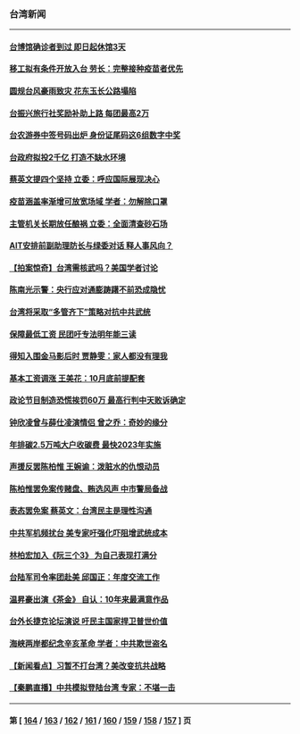 ### 台湾新闻
---
#### [台博馆确诊者到过 即日起休馆3天](../../pages/ncid1349361/n13301926.md) 
#### [移工拟有条件开放入台 劳长：完整接种疫苗者优先](../../pages/ncid1349361/n13301929.md) 
#### [圆规台风豪雨致灾 花东玉长公路塌陷](../../pages/ncid1349361/n13301711.md) 
#### [台振兴旅行社奖励补助上路  每团最高2万](../../pages/ncid1349361/n13301709.md) 
#### [台农游券中签号码出炉 身份证尾码这6组数字中奖](../../pages/ncid1349361/n13301674.md) 
#### [台政府拟投2千亿 打造不缺水环境](../../pages/ncid1349361/n13301571.md) 
#### [蔡英文提四个坚持 立委：呼应国际展现决心](../../pages/ncid1349361/n13301705.md) 
#### [疫苗涵盖率渐增可放宽场域 学者：勿解除口罩](../../pages/ncid1349361/n13301574.md) 
#### [主管机关长期放任酿祸 立委：全面清查砂石场](../../pages/ncid1349361/n13301605.md) 
#### [AIT安排前副助理防长与绿委对话 释人事风向？](../../pages/ncid1349361/n13301664.md) 
#### [【拍案惊奇】台湾需核武吗？美国学者讨论](../../pages/ncid1349361/n13302126.md) 
#### [陈南光示警：央行应对通膨踌躇不前恐成隐忧](../../pages/ncid1349361/n13302051.md) 
#### [台湾将采取“多管齐下”策略对抗中共武统](../../pages/ncid1349361/n13301946.md) 
#### [保障最低工资 民团吁专法明年能三读](../../pages/ncid1349361/n13302003.md) 
#### [得知入围金马影后时 贾静雯：家人都没有理我](../../pages/ncid1349361/n13301679.md) 
#### [基本工资调涨 王美花：10月底前提配套](../../pages/ncid1349361/n13301990.md) 
#### [政论节目制造恐慌挨罚60万 最高行判中天败诉确定](../../pages/ncid1349361/n13301842.md) 
#### [钟欣凌曾与薛仕凌演情侣 曾之乔：奇妙的缘分](../../pages/ncid1349361/n13301684.md) 
#### [年排碳2.5万吨大户收碳费 最快2023年实施](../../pages/ncid1349361/n13301787.md) 
#### [声援反罢陈柏惟 王婉谕：泼脏水的仇恨动员](../../pages/ncid1349361/n13301789.md) 
#### [陈柏惟罢免案传赌盘、贿选风声 中市警局备战](../../pages/ncid1349361/n13301791.md) 
#### [表态罢免案 蔡英文：台湾民主是理性沟通](../../pages/ncid1349361/n13301800.md) 
#### [中共军机频扰台 美专家吁强化吓阻增武统成本](../../pages/ncid1349361/n13301480.md) 
#### [林柏宏加入《阮三个3》 为自己表现打满分](../../pages/ncid1349361/n13301290.md) 
#### [台陆军司令率团赴美 邱国正：年度交流工作](../../pages/ncid1349361/n13300903.md) 
#### [温昇豪出演《茶金》 自认：10年来最满意作品](../../pages/ncid1349361/n13301120.md) 
#### [台外长捷克论坛演说 吁民主国家捍卫普世价值](../../pages/ncid1349361/n13300775.md) 
#### [海峡两岸都纪念辛亥革命 学者：中共欺世盗名](../../pages/ncid1349361/n13300455.md) 
#### [【新闻看点】习暂不打台湾？美改变抗共战略](../../pages/ncid1349361/n13300263.md) 
#### [【秦鹏直播】中共模拟登陆台湾 专家：不堪一击](../../pages/ncid1349361/n13300279.md) 

---
#### 第 [ [164](./164.md) / [163](./163.md) / [162](./162.md) / [161](./161.md) / [160](./160.md) / [159](./159.md) / [158](./158.md) / [157](./157.md) ] 页

